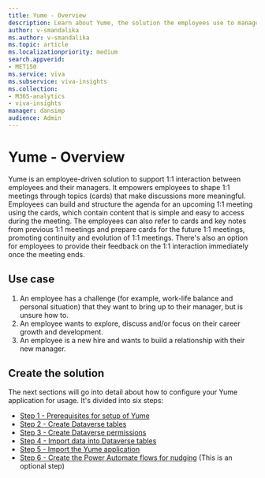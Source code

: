 ```yaml
---
title: Yume - Overview
description: Learn about Yume, the solution the employees use to manage their interactions with their managers
author: v-smandalika
ms.author: v-smandalika
ms.topic: article
ms.localizationpriority: medium 
search.appverid:
- MET150
ms.service: viva 
ms.subservice: viva-insights
ms.collection: 
- M365-analytics
- viva-insights
manager: dansimp
audience: Admin
---
```


# Yume - Overview

Yume is an employee-driven solution to support 1:1 interaction between employees and their managers. It empowers employees to shape 1:1 meetings through topics (cards) that make discussions more meaningful. Employees can build and structure the agenda for an upcoming 1:1 meeting using the cards, which contain content that is simple and easy to access during the meeting. The employees can also refer to cards and key notes from previous 1:1 meetings and prepare cards for the future 1:1 meetings, promoting continuity and evolution of 1:1 meetings. There's also an option for employees to provide their feedback on the 1:1 interaction immediately once the meeting ends.

## Use case

1.	An employee has a challenge (for example, work-life balance and personal situation) that they want to bring up to their manager, but is unsure how to.
2.	An employee wants to explore, discuss and/or focus on their career growth and development.
3.	An employee is a new hire and wants to build a relationship with their new manager.

## Create the solution

The next sections will go into detail about how to configure your Yume application for usage. It's divided into six steps:

- [Step 1 - Prerequisites for setup of Yume](prerequisities-for-yume.md#step-1---prerequisites-for-setup-of-yume)
- [Step 2 - Create Dataverse tables](create-dataverse-tables.md#step-2---create-dataverse-tables)
- [Step 3 - Create Dataverse permissions](create-dataverse-permissions.md#step-3---create-dataverse-permissions)
- [Step 4 - Import data into Dataverse tables](import-data-into-dataverse-tables.md#step-4---import-data-into-dataverse-tables)
- [Step 5 - Import the Yume application](import-yume-application.md#step-5---import-the-yume-application)
- [Step 6 - Create the Power Automate flows for nudging](create-power-automate-flows-for-nudging.md#step-6---create-the-power-automate-flows-for-nudging) (This is an optional step)